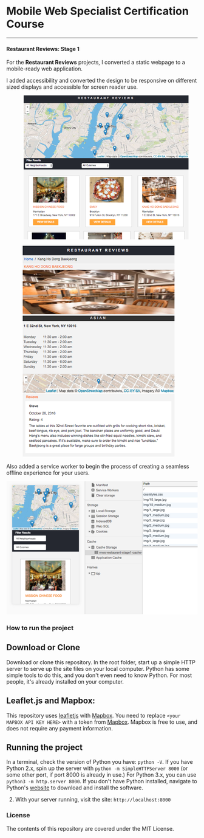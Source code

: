 # Mobile Web Specialist Certification Course
---

#### Restaurant Reviews: Stage 1

For the **Restaurant Reviews** projects, I converted a static webpage to a mobile-ready web application. 

I added accessibility and converted the design to be responsive on different sized displays and accessible for screen reader use. 

![Home Page](./screenshots/homePage.png)

![Restaurant Page](./screenshots/restaurantPage.png)


Also added a service worker to begin the process of creating a seamless offline experience for your users.

![Service worker](./screenshots/serviceworker.png)


### How to run the project

## Download or Clone 

 Download or clone this repository. In the root folder, start up a simple HTTP server to serve up the site files on your local computer. Python has some simple tools to do this, and you don't even need to know Python. For most people, it's already installed on your computer. 


## Leaflet.js and Mapbox:

This repository uses [leafletjs](https://leafletjs.com/) with [Mapbox](https://www.mapbox.com/). You need to replace `<your MAPBOX API KEY HERE>` with a token from [Mapbox](https://www.mapbox.com/). Mapbox is free to use, and does not require any payment information. 

## Running the project
In a terminal, check the version of Python you have: `python -V`. If you have Python 2.x, spin up the server with `python -m SimpleHTTPServer 8000` (or some other port, if port 8000 is already in use.) For Python 3.x, you can use `python3 -m http.server 8000`. If you don't have Python installed, navigate to Python's [website](https://www.python.org/) to download and install the software.

2. With your server running, visit the site: `http://localhost:8000`


### License

The contents of this repository are covered under the MIT License.


